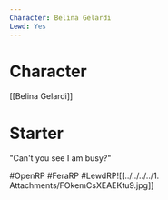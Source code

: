 ```yaml
---
Character: Belina Gelardi
Lewd: Yes
---
```

# Character
[[Belina Gelardi]]

# Starter
"Can't you see I am busy?"
 
#OpenRP #FeraRP #LewdRP![[../../../../1. Attachments/FOkemCsXEAEKtu9.jpg]]